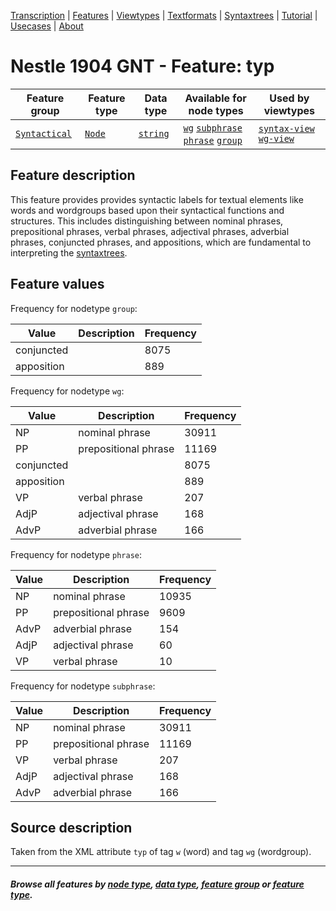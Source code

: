 <a name="start"></a>
<div class="hidden-content">
<a href="../transcription.md">Transcription</a> | <a href="README.md#start">Features</a> | <a href="../viewtypes.md#start">Viewtypes</a> | <a href="../textformats.md#start">Textformats</a> |  <a href="../syntaxtrees.md#start">Syntaxtrees</a> | <a href="../../tutorial/README.md#start">Tutorial</a> | <a href="../usecases/README.md#start">Usecases</a> | <a href="../about.md#start">About</a>
</div>

# Nestle 1904 GNT - Feature: typ

Feature group | Feature type | Data type | Available for node types | Used by viewtypes
---  | --- | --- | --- | ---
[`Syntactical`](featuresbygroup.md#syntactical-features) | [`Node`](featuresbyfeaturetype.md#node-features) | [`string`](featuresbydatatype.md#string-datatype)  | [`wg`](featuresbynodetype.md#wordgroup-nodes) [`subphrase`](featuresbynodetype.md#subphrase-nodes) [`phrase`](featuresbynodetype.md#phrase-nodes) [`group`](featuresbynodetype.md#group-nodes)  | [`syntax-view`](../syntax-view.md#start) [`wg-view`](../wg-view.md#start) 

## Feature description

This feature provides provides syntactic labels for textual elements like words and wordgroups based upon their syntactical functions and structures. This includes distinguishing between nominal phrases, prepositional phrases, verbal phrases, adjectival phrases, adverbial phrases, conjuncted phrases, and appositions, which are fundamental to interpreting the [syntaxtrees](syntaxtrees.md#start).

## Feature values

Frequency for nodetype `group`:

Value | Description | Frequency
---- | ---- | ---
conjuncted | |	8075
apposition | |	889

Frequency for nodetype `wg`:

Value | Description | Frequency
---- | ---- | ---
NP	| nominal phrase | 30911
PP	| prepositional phrase | 11169
conjuncted	|| 8075
apposition	|| 889
VP	| verbal phrase | 207
AdjP | adjectival phrase |168
AdvP | adverbial phrase |166

Frequency for nodetype `phrase`:

Value | Description | Frequency
---- | ---- | ---
NP | nominal phrase | 10935
PP | prepositional phrase | 9609
AdvP | adverbial phrase |	154
AdjP | adjectival phrase |	60
VP | verbal phrase | 10

Frequency for nodetype `subphrase`:

Value | Description | Frequency
---- | ---- | ---
NP | nominal phrase | 30911
PP | prepositional phrase| 11169
VP | verbal phrase | 207
AdjP | adjectival phrase | 168
AdvP | adverbial phrase | 166

## Source description

Taken from the XML attribute `typ` of tag `w` (word) and tag `wg` (wordgroup).

---
#### *Browse all features by [node type](featuresbynodetype.md#start), [data type](featuresbydatatype.md#start), [feature group](featuresbygroup.md#start) or [feature type](featuresbyfeaturetype.md#start).*

